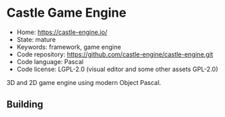# Castle Game Engine

- Home: https://castle-engine.io/
- State: mature
- Keywords: framework, game engine
- Code repository: https://github.com/castle-engine/castle-engine.git
- Code language: Pascal
- Code license: LGPL-2.0 (visual editor and some other assets GPL-2.0)

3D and 2D game engine using modern Object Pascal.

## Building


